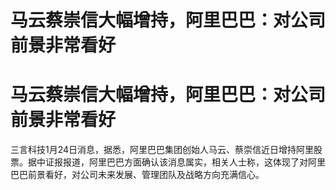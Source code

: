 # 马云蔡崇信大幅增持，阿里巴巴：对公司前景非常看好

# 马云蔡崇信大幅增持，阿里巴巴：对公司前景非常看好

三言科技1月24日消息，据悉，阿里巴巴集团创始人马云、蔡崇信近日增持阿里股票。据中证报报道，阿里巴巴方面确认该消息属实，相关人士称，这体现了对阿里巴巴前景看好，对公司未来发展、管理团队及战略方向充满信心。

